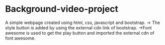 # Background-video-project
A simple webpage created using html, css, javascript and bootstrap.
-> The style button is added by using the external cdn link of bootstrap.
->Font awesome is used to get the play button and imported the external cdn of font awesome.

